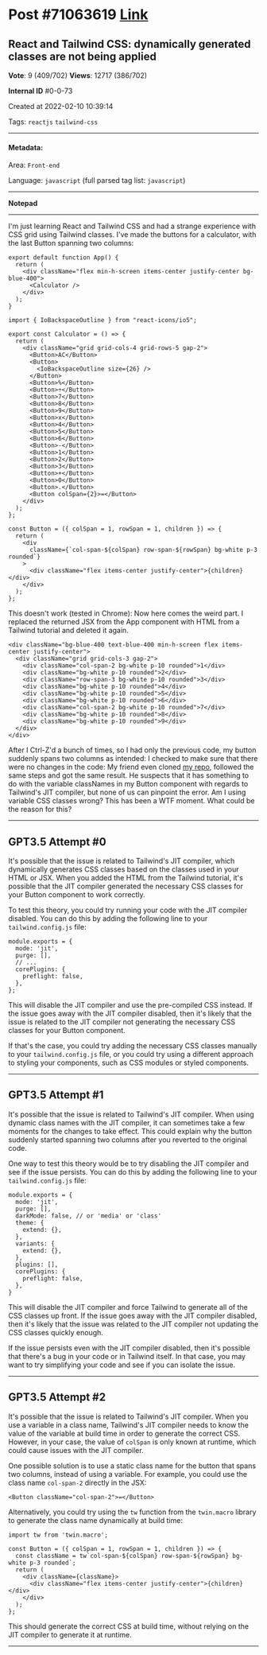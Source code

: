 
# Post \#71063619 [Link](https://stackoverflow.com/questions/71063619/)

## React and Tailwind CSS: dynamically generated classes are not being applied

**Vote**: 9 (409/702) **Views**: 12717 (386/702) 

**Internal ID** \#0-0-73

Created at 2022-02-10 10:39:14

Tags: `reactjs` `tailwind-css`

----------

#### Metadata:

Area: `Front-end`

Language: `javascript` (full parsed tag list: `javascript`)

----------

**Notepad**


----------

I'm just learning React and Tailwind CSS and had a strange experience with CSS grid using Tailwind classes. I've made the buttons for a calculator, with the last Button spanning two columns:

```
export default function App() {
  return (
    <div className="flex min-h-screen items-center justify-center bg-blue-400">
      <Calculator />
    </div>
  );
}
```


```
import { IoBackspaceOutline } from "react-icons/io5";

export const Calculator = () => {
  return (
    <div className="grid grid-cols-4 grid-rows-5 gap-2">
      <Button>AC</Button>
      <Button>
        <IoBackspaceOutline size={26} />
      </Button>
      <Button>%</Button>
      <Button>÷</Button>
      <Button>7</Button>
      <Button>8</Button>
      <Button>9</Button>
      <Button>x</Button>
      <Button>4</Button>
      <Button>5</Button>
      <Button>6</Button>
      <Button>-</Button>
      <Button>1</Button>
      <Button>2</Button>
      <Button>3</Button>
      <Button>+</Button>
      <Button>0</Button>
      <Button>.</Button>
      <Button colSpan={2}>=</Button>
    </div>
  );
};

const Button = ({ colSpan = 1, rowSpan = 1, children }) => {
  return (
    <div
      className={`col-span-${colSpan} row-span-${rowSpan} bg-white p-3 rounded`}
    >
      <div className="flex items-center justify-center">{children}</div>
    </div>
  );
};
```

This doesn't work (tested in Chrome):
[](https://i.stack.imgur.com/W2M9X.png)
Now here comes the weird part. I replaced the returned JSX from the App component with HTML from a Tailwind tutorial and deleted it again.
```
<div className="bg-blue-400 text-blue-400 min-h-screen flex items-center justify-center">
  <div className="grid grid-cols-3 gap-2">
    <div className="col-span-2 bg-white p-10 rounded">1</div>
    <div className="bg-white p-10 rounded">2</div>
    <div className="row-span-3 bg-white p-10 rounded">3</div>
    <div className="bg-white p-10 rounded">4</div>
    <div className="bg-white p-10 rounded">5</div>
    <div className="bg-white p-10 rounded">6</div>
    <div className="col-span-2 bg-white p-10 rounded">7</div>
    <div className="bg-white p-10 rounded">8</div>
    <div className="bg-white p-10 rounded">9</div>
  </div>
</div>
```

After I Ctrl-Z'd a bunch of times, so I had only the previous code, my button suddenly spans two columns as intended:
[](https://i.stack.imgur.com/WAkNA.png)
I checked to make sure that there were no changes in the code:
[](https://i.stack.imgur.com/7oDDw.png)
My friend even cloned [my repo](https://github.com/asgervelling/col-span-bug/), followed the same steps and got the same result.
He suspects that it has something to do with the variable classNames in my Button component with regards to Tailwind's JIT compiler, but none of us can pinpoint the error.
Am I using variable CSS classes wrong?
This has been a WTF moment. What could be the reason for this?


----------
        
## GPT3.5 Attempt \#0

It's possible that the issue is related to Tailwind's JIT compiler, which dynamically generates CSS classes based on the classes used in your HTML or JSX. When you added the HTML from the Tailwind tutorial, it's possible that the JIT compiler generated the necessary CSS classes for your Button component to work correctly.

To test this theory, you could try running your code with the JIT compiler disabled. You can do this by adding the following line to your `tailwind.config.js` file:

```
module.exports = {
  mode: 'jit',
  purge: [],
  // ...
  corePlugins: {
    preflight: false,
  },
};
```

This will disable the JIT compiler and use the pre-compiled CSS instead. If the issue goes away with the JIT compiler disabled, then it's likely that the issue is related to the JIT compiler not generating the necessary CSS classes for your Button component.

If that's the case, you could try adding the necessary CSS classes manually to your `tailwind.config.js` file, or you could try using a different approach to styling your components, such as CSS modules or styled components.

--------

## GPT3.5 Attempt \#1

It's possible that the issue is related to Tailwind's JIT compiler. When using dynamic class names with the JIT compiler, it can sometimes take a few moments for the changes to take effect. This could explain why the button suddenly started spanning two columns after you reverted to the original code.

One way to test this theory would be to try disabling the JIT compiler and see if the issue persists. You can do this by adding the following line to your `tailwind.config.js` file:

```
module.exports = {
  mode: 'jit',
  purge: [],
  darkMode: false, // or 'media' or 'class'
  theme: {
    extend: {},
  },
  variants: {
    extend: {},
  },
  plugins: [],
  corePlugins: {
    preflight: false,
  },
}
```

This will disable the JIT compiler and force Tailwind to generate all of the CSS classes up front. If the issue goes away with the JIT compiler disabled, then it's likely that the issue was related to the JIT compiler not updating the CSS classes quickly enough.

If the issue persists even with the JIT compiler disabled, then it's possible that there's a bug in your code or in Tailwind itself. In that case, you may want to try simplifying your code and see if you can isolate the issue.

--------

## GPT3.5 Attempt \#2

It's possible that the issue is related to Tailwind's JIT compiler. When you use a variable in a class name, Tailwind's JIT compiler needs to know the value of the variable at build time in order to generate the correct CSS. However, in your case, the value of `colSpan` is only known at runtime, which could cause issues with the JIT compiler.

One possible solution is to use a static class name for the button that spans two columns, instead of using a variable. For example, you could use the class name `col-span-2` directly in the JSX:

```
<Button className="col-span-2">=</Button>
```

Alternatively, you could try using the `tw` function from the `twin.macro` library to generate the class name dynamically at build time:

```
import tw from 'twin.macro';

const Button = ({ colSpan = 1, rowSpan = 1, children }) => {
  const className = tw`col-span-${colSpan} row-span-${rowSpan} bg-white p-3 rounded`;
  return (
    <div className={className}>
      <div className="flex items-center justify-center">{children}</div>
    </div>
  );
};
```

This should generate the correct CSS at build time, without relying on the JIT compiler to generate it at runtime.

--------
